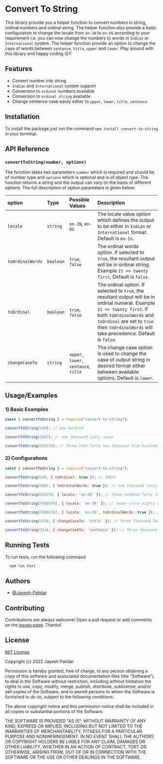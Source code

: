 # Convert To String
This library provide you a helper function to convert numbers in string, ordinal numbers and ordinal string. The helper function also provide a basic configuration to change the locale from `en-IN` to `en-US` according to your requirement i.e. you can now change the numbers to words in `Indian` or `International` system. The helper function provide an option to change the case of words between `sentence`, `title`, `upper` and `lower`. Play around with this library and happy coding 😉!!

## Features

- Convert number into string
- `Indian` and `International` system support
- Conversion to `ordinal` numbers available
- Conversion to `ordinal string` available
- Change sentence case easily either to `upper`, `lower`, `title`, `sentence`

## Installation
To install the package just run the command `npm install convert-to-string` in your terminal.

## API Reference

### `convertToString(number, options)`

The function takes two parameters `number` which is required and should be of number type and `options` which is optional and is of object type. The function returns a string and the output can vary on the basis of different options. The full description of option parameters is given below:

| option           | Type      | Possible Values                       | Description                                                                                                                                                                                                                                          |
| :--------------- | :-------- | :------------------------------------ | :--------------------------------------------------------------------------------------------------------------------------------------------------------------------------------------------------------------------------------------------------- |
| `locale`         | `string`  | `en-IN`, `en-US`                      | The locale value option which defines the output to be either in `Indian` or `International` format. Default is `en-In`.                                                                                                                             |
| `toOrdinalWords` | `boolean` | `true`, `false`                       | The ordinal words option. If selected to `true`, the resultant output will be in ordinal string. Example `21 => twenty first`, Default is `false`.                                                                                                   |
| `toOrdinal`      | `boolean` | `true`, `false`                       | The ordinal option. If selected to `true`, the resultant output will be in ordinal numeral. Example `21 => twenty first`. If both `toOrdinalWords` and `toOrdinal` are set to `true` then `toOrdinalWords` will take precedence. Default is `false`. |
| `changeCaseTo`   | `string`  | `upper`, `lower`, `sentance`, `title` | The change case option is used to change the case of output string in desired format either between available options. Default is `lower`.                                                                                                           |

## Usage/Examples

### 1) Basic Examples
```javascript
const { convertToString } = require("convert-to-string");

convertToString(100); // one hundred

convertToString(1067); // one thousand sixty seven

convertToString(342578); // three lakh forty two thousand five hundred seventy eight
```

### 2) Configurations
```javascript
const { convertToString } = require("convert-to-string");

convertToString(100, { toOrdinal: true }); // 100th

convertToString(1067, { toOrdinalWords: true }); // one thousand sixty seventh

convertToString(342578, { locale: 'en-US' }); // three hundred forty two thousand five hundred seventy eight

convertToString(78866782, { locale: 'en-IN' }); // seven crore eighty eight lakh sixty six thousand seven hundred eighty two

convertToString(78866782, { locale: 'en-US', toOrdinalWords: true }); // seventy eight million eight hundred sixty six thousand seven hundred eighty second

convertToString(3234, { changeCaseTo: 'title' }); // Three Thousand Two Hundred Thirty Four

convertToString(3234, { changeCaseTo: 'sentence' }); // Three thousand two hundred thirty four
```

## Running Tests

To run tests, run the following command

```bash
  npm run test
```

## Authors

- [@Jayesh-Patidar](https://github.com/Jayesh-Patidar)

## Contributing

Contributions are always welcome! Open a pull request or add comments on the
[issues page](https://github.com/Jayesh-Patidar/convert-to-string/issues). Thanks!

## License

[MIT License](https://choosealicense.com/licenses/mit/)

Copyright (c) 2022 Jayesh Patidar

Permission is hereby granted, free of charge, to any person obtaining a copy
of this software and associated documentation files (the "Software"), to deal
in the Software without restriction, including without limitation the rights
to use, copy, modify, merge, publish, distribute, sublicense, and/or sell
copies of the Software, and to permit persons to whom the Software is
furnished to do so, subject to the following conditions:

The above copyright notice and this permission notice shall be included in all
copies or substantial portions of the Software.

THE SOFTWARE IS PROVIDED "AS IS", WITHOUT WARRANTY OF ANY KIND, EXPRESS OR
IMPLIED, INCLUDING BUT NOT LIMITED TO THE WARRANTIES OF MERCHANTABILITY,
FITNESS FOR A PARTICULAR PURPOSE AND NONINFRINGEMENT. IN NO EVENT SHALL THE
AUTHORS OR COPYRIGHT HOLDERS BE LIABLE FOR ANY CLAIM, DAMAGES OR OTHER
LIABILITY, WHETHER IN AN ACTION OF CONTRACT, TORT OR OTHERWISE, ARISING FROM,
OUT OF OR IN CONNECTION WITH THE SOFTWARE OR THE USE OR OTHER DEALINGS IN THE
SOFTWARE.
